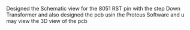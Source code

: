 Designed the Schematic view for the 8051 RST pin with the step Down Transformer and also designed the pcb usin the Proteus Software and u may view the 3D view of the pcb
